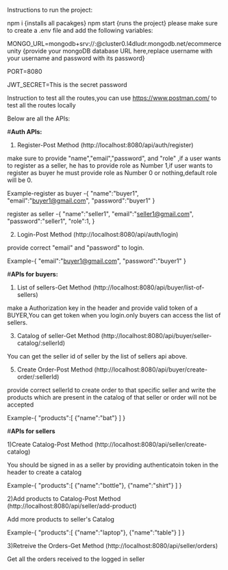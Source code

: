 Instructions to run the project:

npm i {installs all pacakges}
npm start {runs the project}
please make sure to create a .env file and add the following variables:

MONGO_URL=mongodb+srv://<username>:<password>@cluster0.l4dludr.mongodb.net/ecommerceunity  {provide your mongoDB database URL here,replace username with your username and password with its password}

PORT=8080

JWT_SECRET=This is the secret password

Instruction to test all the routes,you can use https://www.postman.com/ to test all the routes locally

Below are all the APIs:

#**Auth APIs:**
1) Register-Post Method (http://localhost:8080/api/auth/register)

  make sure to provide "name","email","password", and "role" ,if a user wants to register as a seller,
  he has to provide role as Number 1,if user wants to register as buyer he must provide role as Number 0 or nothing,default role will be 0.

  Example-register as buyer -{
    "name":"buyer1",
    "email":"buyer1@gmail.com",
    "password":"buyer1"
}

register as seller -{
    "name":"seller1",
    "email":"seller1@gmail.com",
    "password":"seller1",
    "role":1,
}

2) Login-Post Method (http://localhost:8080/api/auth/login)

  provide correct "email" and "password" to login.

Example-{
    "email":"buyer1@gmail.com",
    "password":"buyer1"
}

#**APIs for buyers:**

1) List of sellers-Get Method (http://localhost:8080/api/buyer/list-of-sellers)

  make a Authorization key in the header and provide valid token of a BUYER,You can get token when you login.only buyers can access the list of sellers.

3) Catalog of seller-Get Method (http://localhost:8080/api/buyer/seller-catalog/:sellerId)

  You can get the seller id of seller by the list of sellers api above.

5) Create Order-Post Method (http://localhost:8080/api/buyer/create-order/:sellerId)

  provide correct sellerId to create order to that specific seller and write the products which are present in the catalog of that seller or order will not be accepted

Example-{
    "products":[
        {"name":"bat"}
    ]
}

#**APIs for sellers**

1)Create Catalog-Post Method (http://localhost:8080/api/seller/create-catalog)

  You should be signed in as a seller by providing authenticatoin token in the header to create a catalog

  Example-{
    "products":[
        {"name":"bottle"},
        {"name":"shirt"}
    ]
}

2)Add products to Catalog-Post Method (http://localhost:8080/api/seller/add-product)

  Add more products to seller's Catalog

   Example-{
    "products":[
        {"name":"laptop"},
        {"name":"table"}
    ]
}

3)Retreive the Orders-Get Method (http://localhost:8080/api/seller/orders)

  Get all the orders received to the logged in seller 
  




